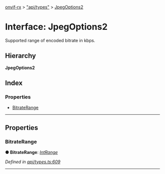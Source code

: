 [onvif-rx](../README.md) > ["api/types"](../modules/_api_types_.md) > [JpegOptions2](../interfaces/_api_types_.jpegoptions2.md)

# Interface: JpegOptions2

Supported range of encoded bitrate in kbps.

## Hierarchy

**JpegOptions2**

## Index

### Properties

* [BitrateRange](_api_types_.jpegoptions2.md#bitraterange)

---

## Properties

<a id="bitraterange"></a>

###  BitrateRange

**● BitrateRange**: *[IntRange](_api_types_.intrange.md)*

*Defined in [api/types.ts:609](https://github.com/patrickmichalina/onvif-rx/blob/3ab1739/src/api/types.ts#L609)*

___

